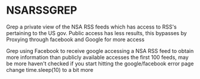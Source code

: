 # NSARSSGREP
Grep a private view of the NSA RSS feeds which has access to RSS's pertaining to the US gov. Public access has less results, this bypasses by Proxying through facebook and Google for more access

Grep using Facebook to receive google accessing a NSA RSS feed to obtain more information than publicly available
accesses the first 100 feeds, may be more haven't checked
if you start hitting the google/facebook error page change time.sleep(10) to a bit more
